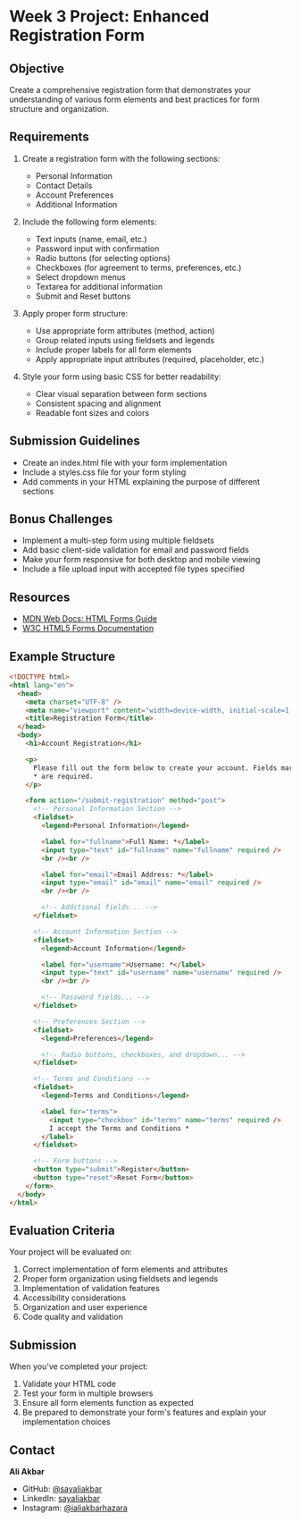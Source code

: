 # Week 3 Project: Enhanced Registration Form

## Objective

Create a comprehensive registration form that demonstrates your understanding of various form elements and best practices for form structure and organization.

## Requirements

1. Create a registration form with the following sections:

   - Personal Information
   - Contact Details
   - Account Preferences
   - Additional Information

2. Include the following form elements:

   - Text inputs (name, email, etc.)
   - Password input with confirmation
   - Radio buttons (for selecting options)
   - Checkboxes (for agreement to terms, preferences, etc.)
   - Select dropdown menus
   - Textarea for additional information
   - Submit and Reset buttons

3. Apply proper form structure:

   - Use appropriate form attributes (method, action)
   - Group related inputs using fieldsets and legends
   - Include proper labels for all form elements
   - Apply appropriate input attributes (required, placeholder, etc.)

4. Style your form using basic CSS for better readability:
   - Clear visual separation between form sections
   - Consistent spacing and alignment
   - Readable font sizes and colors

## Submission Guidelines

- Create an index.html file with your form implementation
- Include a styles.css file for your form styling
- Add comments in your HTML explaining the purpose of different sections

## Bonus Challenges

- Implement a multi-step form using multiple fieldsets
- Add basic client-side validation for email and password fields
- Make your form responsive for both desktop and mobile viewing
- Include a file upload input with accepted file types specified

## Resources

- [MDN Web Docs: HTML Forms Guide](https://developer.mozilla.org/en-US/docs/Learn/Forms)
- [W3C HTML5 Forms Documentation](https://www.w3.org/TR/html52/sec-forms.html)

## Example Structure

```html
<!DOCTYPE html>
<html lang="en">
  <head>
    <meta charset="UTF-8" />
    <meta name="viewport" content="width=device-width, initial-scale=1.0" />
    <title>Registration Form</title>
  </head>
  <body>
    <h1>Account Registration</h1>

    <p>
      Please fill out the form below to create your account. Fields marked with
      * are required.
    </p>

    <form action="/submit-registration" method="post">
      <!-- Personal Information Section -->
      <fieldset>
        <legend>Personal Information</legend>

        <label for="fullname">Full Name: *</label>
        <input type="text" id="fullname" name="fullname" required />
        <br /><br />

        <label for="email">Email Address: *</label>
        <input type="email" id="email" name="email" required />
        <br /><br />

        <!-- Additional fields... -->
      </fieldset>

      <!-- Account Information Section -->
      <fieldset>
        <legend>Account Information</legend>

        <label for="username">Username: *</label>
        <input type="text" id="username" name="username" required />
        <br /><br />

        <!-- Password fields... -->
      </fieldset>

      <!-- Preferences Section -->
      <fieldset>
        <legend>Preferences</legend>

        <!-- Radio buttons, checkboxes, and dropdown... -->
      </fieldset>

      <!-- Terms and Conditions -->
      <fieldset>
        <legend>Terms and Conditions</legend>

        <label for="terms">
          <input type="checkbox" id="terms" name="terms" required />
          I accept the Terms and Conditions *
        </label>
      </fieldset>

      <!-- Form buttons -->
      <button type="submit">Register</button>
      <button type="reset">Reset Form</button>
    </form>
  </body>
</html>
```

## Evaluation Criteria

Your project will be evaluated on:

1. Correct implementation of form elements and attributes
2. Proper form organization using fieldsets and legends
3. Implementation of validation features
4. Accessibility considerations
5. Organization and user experience
6. Code quality and validation

## Submission

When you've completed your project:

1. Validate your HTML code
2. Test your form in multiple browsers
3. Ensure all form elements function as expected
4. Be prepared to demonstrate your form's features and explain your implementation choices

## Contact

**Ali Akbar**

- GitHub: [@sayaliakbar](https://github.com/sayaliakbar)
- LinkedIn: [sayaliakbar](https://linkedin.com/in/sayaliakbar)
- Instagram: [@ialiakbarhazara](https://instagram.com/ialiakbarhazara)
